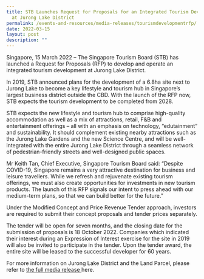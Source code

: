 ```yaml
---
title: STB Launches Request for Proposals for an Integrated Tourism Development
  at Jurong Lake District
permalink: /events-and-resources/media-releases/tourismdevelopmentrfp/
date: 2022-03-15
layout: post
description: ""
---
```

Singapore, 15 March 2022 – The Singapore Tourism Board (STB) has launched a Request for Proposals (RFP) to develop and operate an integrated tourism development at Jurong Lake District.

In 2019, STB announced plans for the development of a 6.8ha site next to Jurong Lake to become a key lifestyle and tourism hub in Singapore’s largest business district outside the CBD. With the launch of the RFP now, STB expects the tourism development to be completed from 2028.

STB expects the new lifestyle and tourism hub to comprise high-quality accommodation as well as a mix of attractions, retail, F&B and entertainment offerings – all with an emphasis on technology, “edutainment” and sustainability. It should complement existing nearby attractions such as the Jurong Lake Gardens and the new Science Centre, and will be well-integrated with the entire Jurong Lake District through a seamless network of pedestrian-friendly streets and well-designed public spaces.

Mr Keith Tan, Chief Executive, Singapore Tourism Board said: “Despite COVID-19, Singapore remains a very attractive destination for business and leisure travellers. While we refresh and rejuvenate existing tourism offerings, we must also create opportunities for investments in new tourism products. The launch of this RFP signals our intent to press ahead with our medium-term plans, so that we can build better for the future.”

Under the Modified Concept and Price Revenue Tender approach, investors are required to submit their concept proposals and tender prices separately.

The tender will be open for seven months, and the closing date for the submission of proposals is 18 October 2022. Companies which indicated their interest during an Expression of Interest exercise for the site in 2019 will also be invited to participate in the tender. Upon the tender award, the entire site will be leased to the successful developer for 60 years.

For more information on Jurong Lake District and the Land Parcel, please refer to [the full media release ](https://www.stb.gov.sg/content/stb/en/media-centre/media-releases/STB-Launches-Request-for-Proposals-for-an-integrated-tourism-development-at-Jurong-Lake-District.html)here. 